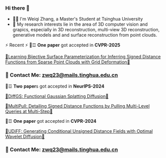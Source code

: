 ### Hi there 👋
- :man_technologist: I'm Weiqi Zhang, a Master's Student at Tsinghua University
- :telescope: My research interests lie in the area of 3D computer vision and grapics, especially in 3D reconstruction, multi-view 3D reconstruction, generative models and and surface reconstruction from point clouds.


⚡ Recent ⚡
💬☲ **One** 𝐩𝐚𝐩𝐞𝐫 got accepted in **CVPR-2025**

[🔭Learning Bijective Surface Parameterization for Inferring Signed Distance Functions from Sparse Point Clouds with Grid Deformation🔭](https://weiqi-zhang.github.io/UDiFF/) 
### 📧 Contact Me: zwq23@mails.tinghua.edu.cn

💬☲ **Two** 𝐩𝐚𝐩𝐞𝐫s got accepted in **NeurIPS-2024**

[🔭DiffGS: Functional Gaussian Splatting Diffusion🔭](https://junshengzhou.github.io/DiffGS/) 

[🔭MultiPull: Detailing Signed Distance Functions by Pulling Multi-Level Queries at Multi-Step🔭](https://takeshie.github.io/MultiPull/) 

💬☲ **One** 𝐩𝐚𝐩𝐞𝐫 got accepted in **CVPR-2024**

[🔭UDiFF: Generating Conditional Unsigned Distance Fields with Optimal Wavelet Diffusion🔭](https://weiqi-zhang.github.io/UDiFF/) 
### 📧 Contact Me: zwq23@mails.tinghua.edu.cn

<!--
**Bitterdhg/Bitterdhg** is a ✨ _special_ ✨ repository because its `README.md` (this file) appears on your GitHub profile.

Here are some ideas to get you started:

- 🔭 I’m currently working on ...
- 🌱 I’m currently learning ...
- 👯 I’m looking to collaborate on ...
- 🤔 I’m looking for help with ...
- 💬 Ask me about ...
- 📫 How to reach me: ...
- 😄 Pronouns: ...
- ⚡ Fun fact: ...
-->
